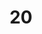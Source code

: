 ---
title: "20"
imageurl: "../src/content/thumbnail/20.webp"
dwnurl: "https://imgs1.thamizhnation.org/20.jpg"
tags: ['thalaivar']
---